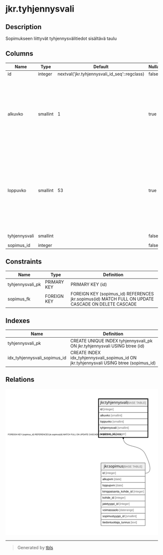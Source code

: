 # jkr.tyhjennysvali

## Description

Sopimukseen liittyvät tyhjennysvälitiedot sisältävä taulu

## Columns

| Name | Type | Default | Nullable | Children | Parents | Comment |
| ---- | ---- | ------- | -------- | -------- | ------- | ------- |
| id | integer | nextval('jkr.tyhjennysvali_id_seq'::regclass) | false |  |  |  |
| alkuvko | smallint | 1 | true |  |  | Viikkonumero, josta alkaen astiat tyhjennetään X viikon välein. Oletusarvo on se, että tyhjennysväli asetetaan vuodeksi kerrallaan (eli alkaa vuoden ensimmäisestä viikosta) |
| loppuvko | smallint | 53 | true |  |  | Viikkonumero, johon päättyy astioiden tyhjentäminen X viikon välein. Oletusarvo on se, että tyhjennysväli asetetaan vuodeksi kerrallaan (eli päättyy vuoden viimeisenä viikkona) |
| tyhjennysvali | smallint |  | false |  |  | Tyhjennysväli viikoissa |
| sopimus_id | integer |  | false |  | [jkr.sopimus](jkr.sopimus.md) |  |

## Constraints

| Name | Type | Definition |
| ---- | ---- | ---------- |
| tyhjennysvali_pk | PRIMARY KEY | PRIMARY KEY (id) |
| sopimus_fk | FOREIGN KEY | FOREIGN KEY (sopimus_id) REFERENCES jkr.sopimus(id) MATCH FULL ON UPDATE CASCADE ON DELETE CASCADE |

## Indexes

| Name | Definition |
| ---- | ---------- |
| tyhjennysvali_pk | CREATE UNIQUE INDEX tyhjennysvali_pk ON jkr.tyhjennysvali USING btree (id) |
| idx_tyhjennysvali_sopimus_id | CREATE INDEX idx_tyhjennysvali_sopimus_id ON jkr.tyhjennysvali USING btree (sopimus_id) |

## Relations

![er](jkr.tyhjennysvali.svg)

---

> Generated by [tbls](https://github.com/k1LoW/tbls)
